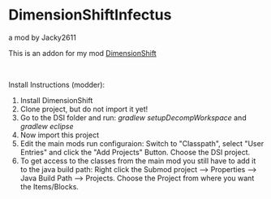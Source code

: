 # DimensionShiftInfectus
a mod by Jacky2611


This is an addon for my mod <a href="https://github.com/Jacky2611/DimensionShiftCore"> DimensionShift</a>

<br>

Install Instructions (modder):

1. Install DimensionShift
2. Clone project, but do not import it yet!
3. Go to the DSI folder and run: <i>gradlew setupDecompWorkspace</i> and <i>gradlew eclipse</i>
4. Now import this project
5. Edit the main mods run configuraion:
      Switch to "Classpath", select "User Entries" and click the "Add Projects" Button. Choose the DSI project.
6. To get access to the classes from the main mod you still have to add it to the java build path:
      Right click the Submod project --> Properties --> Java Build Path --> Projects. Choose the Project from where you want the Items/Blocks. 
